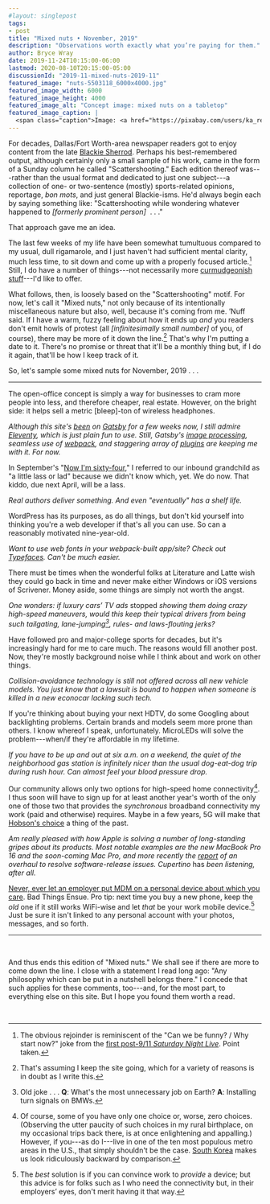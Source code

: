 ```yaml
---
#layout: singlepost
tags:
- post
title: "Mixed nuts • November, 2019"
description: "Observations worth exactly what you’re paying for them."
author: Bryce Wray
date: 2019-11-24T10:15:00-06:00
lastmod: 2020-08-10T20:15:00-05:00
discussionId: "2019-11-mixed-nuts-2019-11"
featured_image: "nuts-5503118_6000x4000.jpg"
featured_image_width: 6000
featured_image_height: 4000
featured_image_alt: "Concept image: mixed nuts on a tabletop"
featured_image_caption: |
  <span class="caption">Image: <a href="https://pixabay.com/users/ka_re-14461006/?utm_source=link-attribution&amp;utm_medium=referral&amp;utm_campaign=image&amp;utm_content=5503118">Kai Reschke</a>; <a href="https://pixabay.com/?utm_source=link-attribution&amp;utm_medium=referral&amp;utm_campaign=image&amp;utm_content=5503118">Pixabay</a></span>
---
```


For decades, Dallas/Fort Worth-area newspaper readers got to enjoy content from the late [Blackie Sherrod](https://www.dallasnews.com/news/obituaries/2016/04/28/legendary-news-sportswriter-blackie-sherrod-dies-at-96/#). Perhaps his best-remembered output, although certainly only a small sample of his work, came in the form of a Sunday column he called "Scattershooting." Each edition thereof was---rather than the usual format and dedicated to just one subject---a collection of one- or two-sentence (mostly) sports-related opinions, reportage, *bon mots*, and just general Blackie-isms. He'd always begin each by saying something like: "Scattershooting while wondering whatever happened to *[formerly prominent person]* &nbsp;.&nbsp;.&nbsp;."

That approach gave me an idea.

The last few weeks of my life have been somewhat tumultuous compared to my usual, dull rigamarole, and I just haven't had sufficient mental clarity, much less time, to sit down and come up with a properly focused article.[^StopNow] Still, I do have a number of things---not necessarily more [curmudgeonish stuff](/posts/2019/11/curmudgeonish-2019/)---I'd like to offer.

[^StopNow]: The obvious rejoinder is reminiscent of the "Can we be funny? / Why start now?" joke from the [first post-9/11 *Saturday Night Live*](https://www.indiewire.com/2016/09/snl-letterman-jon-stewart-911-late-show-daily-show-1201725596/). Point taken.

What follows, then, is loosely based on the "Scattershooting" motif. For now, let's call it "Mixed nuts," not only because of its intentionally miscellaneous nature but also, well, because it's coming from me. ’Nuff said. If I have a warm, fuzzy feeling about how it ends up *and* you readers don't emit howls of protest (all *[infinitesimally small number]* of you, of course), there may be more of it down the line.[^If] That's why I'm putting a date to it. There's no promise or threat that it'll be a monthly thing but, if I do it again, that'll be how I keep track of it.

[^If]: That's assuming I keep the site going, which for a variety of reasons is in doubt as I write this.

So, let's sample some mixed nuts for November, 2019&nbsp;.&nbsp;.&nbsp;.

----

The open-office concept is simply a way for businesses to cram more people into less, and therefore cheaper, real estate. However, on the bright side: it helps sell a metric [bleep]-ton of wireless headphones.

*Although this site's [been](/posts/2019/10/now-gatsby-geezer/) on [Gatsby](https://www.gatsbyjs.org) for a few weeks now, I still admire [Eleventy](https://www.11ty.dev), which is just plain fun to use. Still, Gatsby's [image processing](/posts/2019/10/picture-perfect/), seamless use of [webpack](https://webpack.js.org), and staggering array of [plugins](https://www.gatsbyjs.org/plugins) are keeping me with it. For now.*

In September's "[Now I'm sixty-four](/posts/2019/09/now-im-sixty-four/)," I referred to our inbound grandchild as "a little lass or lad" because we didn't know which, yet. We do now. That kiddo, due next April, will be a lass.

*Real authors deliver something. And even "eventually" has a shelf life.*

WordPress has its purposes, as do all things, but don't kid yourself into thinking you're a web developer if that's all you can use. So can a reasonably motivated nine-year-old.

*Want to use web fonts in your webpack-built app/site? Check out [Typefaces](https://github.com/kyleamathews/typefaces). Can't be much easier.*

There must be times when the wonderful folks at Literature and Latte wish they could go back in time and never make either Windows or iOS versions of Scrivener. Money aside, some things are simply not worth the angst.

*One wonders: if luxury cars’ TV ads* stopped *showing them doing crazy high-speed maneuvers, would this keep their typical drivers from being such tailgating, lane-jumping[^BMWjoke], rules- and laws-flouting jerks?*

[^BMWjoke]: Old joke&nbsp;.&nbsp;.&nbsp;. **Q**:&nbsp;What's the most unnecessary job on Earth? **A**:&nbsp;Installing turn signals on BMWs.

Have followed pro and major-college sports for decades, but it's increasingly hard for me to care much. The reasons would fill another post. Now, they're mostly background noise while I think about and work on other things.

*Collision-avoidance technology is still not offered across all new vehicle models. You just know that a lawsuit is bound to happen when someone is killed in a new econocar lacking such tech.*

If you're thinking about buying your next HDTV, do some Googling about  backlighting problems. Certain brands and models seem more prone than others. I know whereof I speak, unfortunately. MicroLEDs will solve the problem---when/if they're affordable in my lifetime.

*If you have to be up and out at six a.m. on a weekend, the quiet of the neighborhood gas station is infinitely nicer than the usual dog-eat-dog trip during rush hour. Can almost feel your blood pressure drop.*

Our community allows only two options for high-speed home connectivity[^OnlyOne]. I thus soon will have to sign up for at least another year's worth of the only one of those two that provides the *synchronous* broadband connectivity my work (paid and otherwise) requires. Maybe in a few years, 5G will make that [Hobson's choice](https://en.wikipedia.org/wiki/Hobson%27s_choice) a thing of the past.

[^OnlyOne]: Of course, some of you have only one choice or, worse, zero choices. (Observing the utter paucity of such choices in my rural birthplace, on my occasional trips back there, is at once enlightening and appalling.) However, if you---as do I---live in one of the ten most populous metro areas in the U.S., that simply shouldn't be the case. [South Korea](https://www.cnet.com/news/south-korea-gets-super-duper-fast-internet/) makes us look ridiculously backward by comparison.

*Am really pleased with how Apple is solving a number of long-standing gripes about its products. Most notable examples are the new MacBook Pro 16 and the soon-coming Mac Pro, and more recently the [report](https://www.bloomberg.com/news/articles/2019-11-21/apple-ios-14-features-changes-testing-after-ios-13-bugs) of an overhaul to resolve software-release issues. Cupertino* has *been listening, after all.*

[Never, ever let an employer put MDM on a personal device about which you care](https://blog.cdemi.io/never-accept-an-mdm-policy-on-your-personal-phone/). Bad Things Ensue. Pro tip: next time you buy a new phone, keep the *old* one if it still works WiFi-wise and let *that* be your work mobile device.[^WorkDevice] Just be sure it isn't linked to any personal account with your photos, messages, and so forth.

[^WorkDevice]: The *best* solution is if you can convince work to *provide* a device; but this advice is for folks such as I who need the connectivity but, in their employers’ eyes, don't merit having it that way.

<hr />
<br />

And thus ends this edition of "Mixed nuts." We shall see if there are more to come down the line. I close with a statement I read long ago: "Any philosophy which can be put in a nutshell belongs there." I concede that such applies for these comments, too---and, for the most part, to everything else on this site. But I hope you found them worth a read.

<br />
